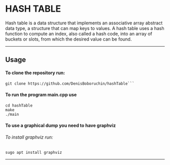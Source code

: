# **HASH TABLE**
Hash table is a data structure that implements an associative array abstract data type, a structure that can map keys to values. A hash table uses a hash function to compute an index, also called a hash code, into an array of buckets or slots, from which the desired value can be found.
____

## **Usage**

#### To clone the repository run:
```
git clone https://github.com/DenisBoboruchin/hashTable```
```
#### To run the program main.cpp use
```
cd hashTable
make
./main
```

#### To use a graphical dump you need to have graphviz
###### To install graphviz run:
```
sugo apt install graphviz
```
____
